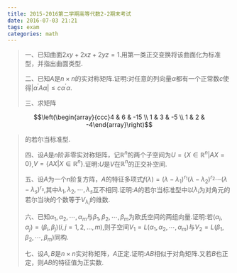 ```yaml
---
title: 2015-2016第二学期高等代数2-2期末考试
date: 2016-07-03 21:21
tags: exam
categories: math
---
```


> 一、已知曲面$2xy+2xz+2yz=1$.用第一类正交变换将该曲面化为标准型，并指出曲面类型.
>
> 二、已知$A$是$n \times n$的实对称矩阵.证明:对任意的列向量$\alpha$都有一个正常数$c$使得${|\alpha}^{'}A\alpha| \leqslant c{\alpha}^{'}\alpha$.
>
> 三、求矩阵
>
$$\left(\begin{array}{ccc}4 & 6 & -15 \\ 1 & 3 & -5 \\ 1 & 2 & -4\end{array}\right)$$
>
> 的若尔当标准型.
>
> 四、设$A$是$n$阶非零实对称矩阵，记$\mathbb{R}^n$的两个子空间为$U=\{X \in \mathbb{R}^n \big| AX=0\}$,$V=\{AX \big| X \in \mathbb{R}^n\}$.证明:$U$是$V$在$\mathbb{R}^n$的正交补空间.
>
> 五、设$A$为一个$n$阶复方阵，$A$的特征多项式$f(\lambda)=(\lambda-{\lambda}_1)^{r_1}(\lambda-{\lambda}_2)^{r_2}\cdots(\lambda-{\lambda}_s)^{r_s}$,其中${\lambda}_1,{\lambda}_2,\cdots,{\lambda}_s$互不相同.证明:$A$的若尔当标准型中以${\lambda}_i$为对角元的若尔当块的个数等于$V_{\lambda_i}$的维数.
>
> 六、已知$\alpha_1,\alpha_2,\cdots,\alpha_m$与$\beta_1,\beta_2,\cdots,\beta_m$为欧氏空间的两组向量.证明:若$(\alpha_i,\alpha_j)=(\beta_i,\beta_j)(i,j=1,2,\ldots,m)$,则子空间$V_1=L(\alpha_1,\alpha_2,\cdots,\alpha_m )$与$V_2=L(\beta_1,\beta_2,\cdots,\beta_m)$同构.
>
> 七、设$A,B$是$n \times n$实对称矩阵，$A$正定.证明:$AB$相似于对角矩阵.又若$B$也正定，则$AB$的特征值为正实数.